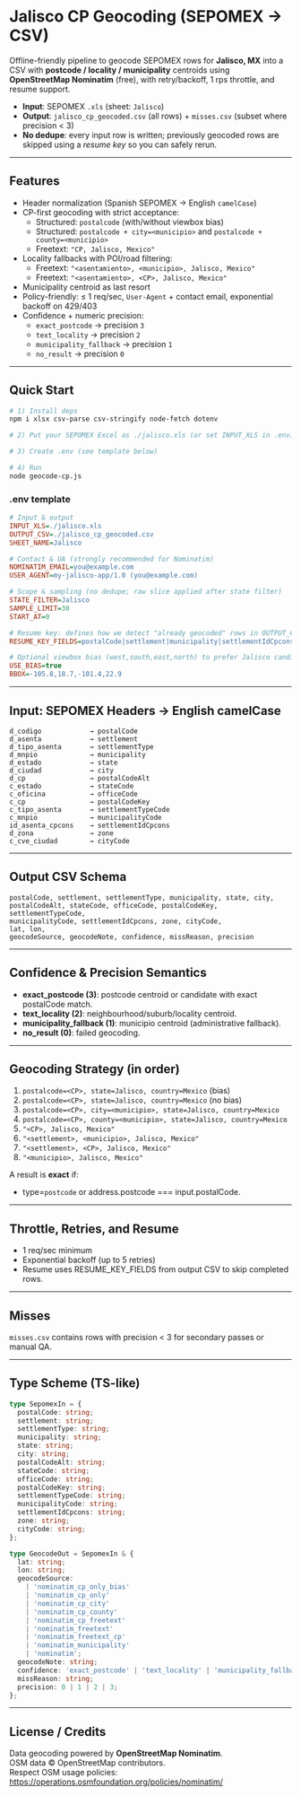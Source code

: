 # Jalisco CP Geocoding (SEPOMEX → CSV)

Offline-friendly pipeline to geocode SEPOMEX rows for **Jalisco, MX** into a CSV with **postcode / locality / municipality** centroids using **OpenStreetMap Nominatim** (free), with retry/backoff, 1 rps throttle, and resume support.

- **Input**: SEPOMEX `.xls` (sheet: `Jalisco`)
- **Output**: `jalisco_cp_geocoded.csv` (all rows) + `misses.csv` (subset where precision < 3)
- **No dedupe**: every input row is written; previously geocoded rows are skipped using a *resume key* so you can safely rerun.

---

## Features

- Header normalization (Spanish SEPOMEX → English `camelCase`)
- CP-first geocoding with strict acceptance:
  - Structured: `postalcode` (with/without viewbox bias)
  - Structured: `postalcode + city=<municipio>` and `postalcode + county=<municipio>`
  - Freetext: `"CP, Jalisco, Mexico"`
- Locality fallbacks with POI/road filtering:
  - Freetext: `"<asentamiento>, <municipio>, Jalisco, Mexico"`
  - Freetext: `"<asentamiento>, <CP>, Jalisco, Mexico"`
- Municipality centroid as last resort
- Policy-friendly: ≤ 1 req/sec, `User-Agent` + contact email, exponential backoff on 429/403
- Confidence + numeric precision:
  - `exact_postcode` → precision `3`
  - `text_locality` → precision `2`
  - `municipality_fallback` → precision `1`
  - `no_result` → precision `0`

---

## Quick Start

```bash
# 1) Install deps
npm i xlsx csv-parse csv-stringify node-fetch dotenv

# 2) Put your SEPOMEX Excel as ./jalisco.xls (or set INPUT_XLS in .env)

# 3) Create .env (see template below)

# 4) Run
node geocode-cp.js
```

### .env template

```ini
# Input & output
INPUT_XLS=./jalisco.xls
OUTPUT_CSV=./jalisco_cp_geocoded.csv
SHEET_NAME=Jalisco

# Contact & UA (strongly recommended for Nominatim)
NOMINATIM_EMAIL=you@example.com
USER_AGENT=my-jalisco-app/1.0 (you@example.com)

# Scope & sampling (no dedupe; raw slice applied after state filter)
STATE_FILTER=Jalisco
SAMPLE_LIMIT=30
START_AT=0

# Resume key: defines how we detect "already geocoded" rows in OUTPUT_CSV
RESUME_KEY_FIELDS=postalCode|settlement|municipality|settlementIdCpcons

# Optional viewbox bias (west,south,east,north) to prefer Jalisco candidates
USE_BIAS=true
BBOX=-105.8,18.7,-101.4,22.9
```

---

## Input: SEPOMEX Headers → English camelCase

```
d_codigo            → postalCode
d_asenta            → settlement
d_tipo_asenta       → settlementType
d_mnpio             → municipality
d_estado            → state
d_ciudad            → city
d_cp                → postalCodeAlt
c_estado            → stateCode
c_oficina           → officeCode
c_cp                → postalCodeKey
c_tipo_asenta       → settlementTypeCode
c_mnpio             → municipalityCode
id_asenta_cpcons    → settlementIdCpcons
d_zona              → zone
c_cve_ciudad        → cityCode
```

---

## Output CSV Schema

```
postalCode, settlement, settlementType, municipality, state, city,
postalCodeAlt, stateCode, officeCode, postalCodeKey, settlementTypeCode,
municipalityCode, settlementIdCpcons, zone, cityCode,
lat, lon,
geocodeSource, geocodeNote, confidence, missReason, precision
```

---

## Confidence & Precision Semantics

- **exact_postcode (3)**: postcode centroid or candidate with exact postalCode match.
- **text_locality (2)**: neighbourhood/suburb/locality centroid.
- **municipality_fallback (1)**: municipio centroid (administrative fallback).
- **no_result (0)**: failed geocoding.

---

## Geocoding Strategy (in order)

1. `postalcode=<CP>, state=Jalisco, country=Mexico` (bias)
2. `postalcode=<CP>, state=Jalisco, country=Mexico` (no bias)
3. `postalcode=<CP>, city=<municipio>, state=Jalisco, country=Mexico`
4. `postalcode=<CP>, county=<municipio>, state=Jalisco, country=Mexico`
5. `"<CP>, Jalisco, Mexico"`
6. `"<settlement>, <municipio>, Jalisco, Mexico"`
7. `"<settlement>, <CP>, Jalisco, Mexico"`
8. `"<municipio>, Jalisco, Mexico"`

A result is **exact** if:
- type=`postcode` or address.postcode === input.postalCode.

---

## Throttle, Retries, and Resume

- 1 req/sec minimum
- Exponential backoff (up to 5 retries)
- Resume uses RESUME_KEY_FIELDS from output CSV to skip completed rows.

---

## Misses

`misses.csv` contains rows with precision < 3 for secondary passes or manual QA.

---

## Type Scheme (TS-like)

```ts
type SepomexIn = {
  postalCode: string;
  settlement: string;
  settlementType: string;
  municipality: string;
  state: string;
  city: string;
  postalCodeAlt: string;
  stateCode: string;
  officeCode: string;
  postalCodeKey: string;
  settlementTypeCode: string;
  municipalityCode: string;
  settlementIdCpcons: string;
  zone: string;
  cityCode: string;
};

type GeocodeOut = SepomexIn & {
  lat: string;
  lon: string;
  geocodeSource:
    | 'nominatim_cp_only_bias'
    | 'nominatim_cp_only'
    | 'nominatim_cp_city'
    | 'nominatim_cp_county'
    | 'nominatim_cp_freetext'
    | 'nominatim_freetext'
    | 'nominatim_freetext_cp'
    | 'nominatim_municipality'
    | 'nominatim';
  geocodeNote: string;
  confidence: 'exact_postcode' | 'text_locality' | 'municipality_fallback' | 'no_result' | 'unknown';
  missReason: string;
  precision: 0 | 1 | 2 | 3;
};
```

---

## License / Credits

Data geocoding powered by **OpenStreetMap Nominatim**.  
OSM data © OpenStreetMap contributors.  
Respect OSM usage policies: https://operations.osmfoundation.org/policies/nominatim/
